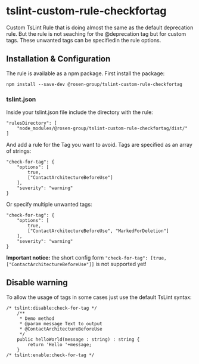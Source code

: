 # tslint-custom-rule-checkfortag

Custom TsLint Rule that is doing almost the same as the default deprecation rule. But the rule is not seaching for the @deprecation tag but for custom tags. These unwanted tags can be specifiedin the rule options.

## Installation & Configuration
The rule is available as a npm package. First install the package:
```$xslt
npm install --save-dev @rosen-group/tslint-custom-rule-checkfortag
```
### tslint.json
Inside your tslint.json file include the directory with the rule:
```
"rulesDirectory": [
    "node_modules/@rosen-group/tslint-custom-rule-checkfortag/dist/"
]
```

And add a rule for the Tag you want to avoid. Tags are specified as an array of strings:    
```
"check-for-tag": {
    "options": [
        true,
        ["ContactArchitectureBeforeUse"]
    ],
    "severity": "warning"
}
``` 

Or specify multiple unwanted tags:
```
"check-for-tag": {
    "options": [
        true,
        ["ContactArchitectureBeforeUse", "MarkedForDeletion"]
    ],
    "severity": "warning"
}
``` 

**Important notice:** the short config form ```"check-for-tag": [true, ["ContactArchitectureBeforeUse"]]``` is not supported yet!
        
## Disable warning
To allow the usage of tags in some cases just use the default TsLint syntax:
```
/* tslint:disable:check-for-tag */
    /**
     * Demo method
     * @param message Text to output
     * @ContactArchitectureBeforeUse
     */
    public helloWorld(message : string) : string {
        return 'Hello '+message;
    }
/* tslint:enable:check-for-tag */
```